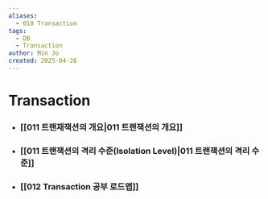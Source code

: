```yaml
---
aliases:
  - 010 Transaction
tags:
  - DB
  - Transaction
author: Min Jo
created: 2025-04-26
---
```


# Transaction 
- ### [[011 트랜재잭션의 개요|011 트랜잭션의 개요]]
- ### [[011 트랜잭션의 격리 수준(Isolation Level)|011 트랜잭션의 격리 수준]]
- ### [[012 Transaction 공부 로드맵]]

